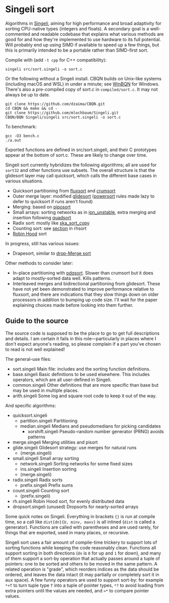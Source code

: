 # Singeli sort

Algorithms in [Singeli](https://github.com/mlochbaum/Singeli), aiming for high performance and broad adaptivity for sorting CPU-native types (integers and floats). A secondary goal is a well-commented and readable codebase that explains what various methods are good for and how they're implemented to use hardware to its full potential. Will probably end up using SIMD if available to speed up a few things, but this is primarily intended to be a portable rather than SIMD-first sort.

Compile with (add `-t cpp` for C++ compatibility):

    singeli src/sort.singeli -o sort.c

Or the following without a Singeli install. CBQN builds on Unix-like systems (including macOS and WSL) in under a minute; see [WinBQN](https://github.com/actalley/WinBQN) for Windows. There's also a pre-compiled copy of sort.c in `compiled/sort.c`. It may not always be up to date.

    git clone https://github.com/dzaima/CBQN.git
    cd CBQN && make && cd -
    git clone https://github.com/mlochbaum/Singeli.git
    CBQN/BQN Singeli/singeli src/sort.singeli -o sort.c

To benchmark:

    gcc -O3 bench.c
    ./a.out

Exported functions are defined in src/sort.singeli, and their C prototypes appear at the bottom of sort.c. These are likely to change over time.

Singeli sort currently hybridizes the following algorithms; all are used for `sort32` and other functions use subsets. The overall structure is that the glidesort layer may call quicksort, which calls the different base cases in various situations.

- Quicksort partitioning from [fluxsort](https://github.com/scandum/fluxsort) and [crumsort](https://github.com/scandum/crumsort)
- Outer merge layer: modified [glidesort](https://github.com/orlp/glidesort) ([powersort](https://github.com/sebawild/powersort) rules made lazy to defer to quicksort if runs aren't found)
- Merging: based on [piposort](https://github.com/scandum/piposort)
- Small arrays: sorting networks as in [ipn_unstable](https://github.com/Voultapher/sort-research-rs/blob/main/src/unstable/rust_ipn.rs), extra merging and insertion following [quadsort](https://github.com/scandum/quadsort)
- Radix sort: mostly like [ska_sort_copy](https://github.com/skarupke/ska_sort)
- Counting sort: see [section](https://github.com/mlochbaum/rhsort#counting-sort) in rhsort
- [Robin Hood](https://github.com/mlochbaum/rhsort) sort

In progress, still has various issues:

- Drapesort, similar to [drop-Merge sort](https://github.com/emilk/drop-merge-sort)

Other methods to consider later:

- In-place partitioning with [pdqsort](https://github.com/orlp/pdqsort). Slower than crumsort but it does adapt to mostly-sorted data well. Kills patterns.
- Interleaved merges and bidirectional partitioning from glidesort. These have not yet been demonstrated to improve performance relative to fluxsort, and there are indications that they slow things down on older processors in addition to bumping up code size. I'll wait for the paper explaining choices made before looking into them further.

## Guide to the source

The source code is supposed to be the place to go to get full descriptions and details. I am certain it fails in this role—particularly in places where I don't expect anyone's reading, so please complain if a part you've chosen to read is not well explained!

The general-use files:

- sort.singeli Main file: includes and the sorting function definitions.
- base.singeli Basic definitions to be used elsewhere. This includes operators, which are all user-defined in Singeli.
- common.singeli Other definitions that are more specific than base but may be used in multiple places.
- arith.singeli Some log and square root code to keep it out of the way.

And specific algorithms:

- quicksort.singeli
  - partition.singeli Partitioning
  - median.singeli Medians and pseudomedians for picking candidates
    - xorshift.singeli Pseudo-random number generator (PRNG) avoids patterns
- merge.singeli Merging utilities and pisort
- glide.singeli Glidesort strategy: use merges for natural runs
  - (merge.singeli)
- small.singeli Small array sorting
  - network.singeli Sorting networks for some fixed sizes
  - ins.singeli Insertion sorting
  - (merge.singeli)
- radix.singeli Radix sorts
  - prefix.singeli Prefix sums
- count.singeli Counting sort
  - (prefix.singeli)
- rh.singeli Robin Hood sort, for evenly distributed data
- dropsort.singeli (unused) Dropsorts for nearly-sorted arrays

Some quick notes on Singeli. Everything in brackets `{}` is run at compile time, so a call like `dist{dn}{U, minv, maxv}` is all inlined (`dist` is called a generator). Functions are called with parentheses and are used rarely, for things that are exported, used in many places, or recursive.

Singeli sort uses a fair amount of compile-time trickery to support lots of sorting functions while keeping the code reasonably clean. Functions all support sorting in both directions (`dn` is `0` for up and `1` for down), and many of them support a sort-by operation that actually passes around a tuple of pointers: one to be sorted and others to be moved in the same pattern. A related operation is "grade", which reorders indices as the data should be ordered, and leaves the data intact (it may partially or completely sort it in aux space). A few funny operators are used to support sort-by: for example `*+T` to turn tuple type `T` into a tuple of pointer types, `*?` to avoid loading from extra pointers until the values are needed, and `>*` to compare pointer values.
